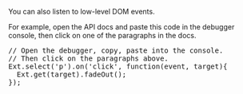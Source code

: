 You can also listen to low-level DOM events.

For example, open the API docs and paste this code in the debugger console, then
click on one of the paragraphs in the docs.

<pre class="runnable readonly 200">
// Open the debugger, copy, paste into the console. 
// Then click on the paragraphs above.
Ext.select('p').on('click', function(event, target){
  Ext.get(target).fadeOut();
});
</pre>